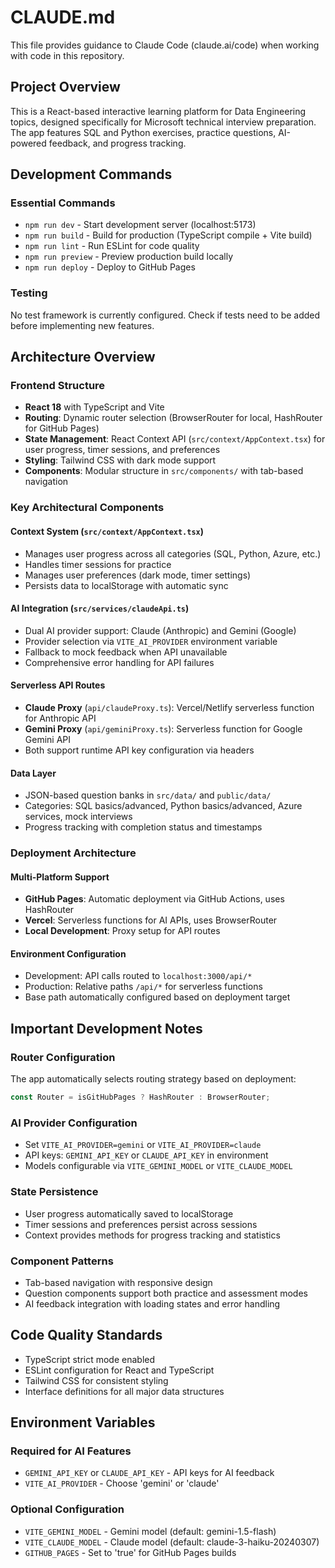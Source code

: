 # CLAUDE.md

This file provides guidance to Claude Code (claude.ai/code) when working with code in this repository.

## Project Overview

This is a React-based interactive learning platform for Data Engineering topics, designed specifically for Microsoft technical interview preparation. The app features SQL and Python exercises, practice questions, AI-powered feedback, and progress tracking.

## Development Commands

### Essential Commands
- `npm run dev` - Start development server (localhost:5173)
- `npm run build` - Build for production (TypeScript compile + Vite build)
- `npm run lint` - Run ESLint for code quality
- `npm run preview` - Preview production build locally
- `npm run deploy` - Deploy to GitHub Pages

### Testing
No test framework is currently configured. Check if tests need to be added before implementing new features.

## Architecture Overview

### Frontend Structure
- **React 18** with TypeScript and Vite
- **Routing**: Dynamic router selection (BrowserRouter for local, HashRouter for GitHub Pages)
- **State Management**: React Context API (`src/context/AppContext.tsx`) for user progress, timer sessions, and preferences
- **Styling**: Tailwind CSS with dark mode support
- **Components**: Modular structure in `src/components/` with tab-based navigation

### Key Architectural Components

#### Context System (`src/context/AppContext.tsx`)
- Manages user progress across all categories (SQL, Python, Azure, etc.)
- Handles timer sessions for practice
- Manages user preferences (dark mode, timer settings)
- Persists data to localStorage with automatic sync

#### AI Integration (`src/services/claudeApi.ts`)
- Dual AI provider support: Claude (Anthropic) and Gemini (Google)
- Provider selection via `VITE_AI_PROVIDER` environment variable
- Fallback to mock feedback when API unavailable
- Comprehensive error handling for API failures

#### Serverless API Routes
- **Claude Proxy** (`api/claudeProxy.ts`): Vercel/Netlify serverless function for Anthropic API
- **Gemini Proxy** (`api/geminiProxy.ts`): Serverless function for Google Gemini API
- Both support runtime API key configuration via headers

#### Data Layer
- JSON-based question banks in `src/data/` and `public/data/`
- Categories: SQL basics/advanced, Python basics/advanced, Azure services, mock interviews
- Progress tracking with completion status and timestamps

### Deployment Architecture

#### Multi-Platform Support
- **GitHub Pages**: Automatic deployment via GitHub Actions, uses HashRouter
- **Vercel**: Serverless functions for AI APIs, uses BrowserRouter
- **Local Development**: Proxy setup for API routes

#### Environment Configuration
- Development: API calls routed to `localhost:3000/api/*`
- Production: Relative paths `/api/*` for serverless functions
- Base path automatically configured based on deployment target

## Important Development Notes

### Router Configuration
The app automatically selects routing strategy based on deployment:
```typescript
const Router = isGitHubPages ? HashRouter : BrowserRouter;
```

### AI Provider Configuration
- Set `VITE_AI_PROVIDER=gemini` or `VITE_AI_PROVIDER=claude`
- API keys: `GEMINI_API_KEY` or `CLAUDE_API_KEY` in environment
- Models configurable via `VITE_GEMINI_MODEL` or `VITE_CLAUDE_MODEL`

### State Persistence
- User progress automatically saved to localStorage
- Timer sessions and preferences persist across sessions
- Context provides methods for progress tracking and statistics

### Component Patterns
- Tab-based navigation with responsive design
- Question components support both practice and assessment modes
- AI feedback integration with loading states and error handling

## Code Quality Standards

- TypeScript strict mode enabled
- ESLint configuration for React and TypeScript
- Tailwind CSS for consistent styling
- Interface definitions for all major data structures

## Environment Variables

### Required for AI Features
- `GEMINI_API_KEY` or `CLAUDE_API_KEY` - API keys for AI feedback
- `VITE_AI_PROVIDER` - Choose 'gemini' or 'claude'

### Optional Configuration
- `VITE_GEMINI_MODEL` - Gemini model (default: gemini-1.5-flash)
- `VITE_CLAUDE_MODEL` - Claude model (default: claude-3-haiku-20240307)
- `GITHUB_PAGES` - Set to 'true' for GitHub Pages builds
